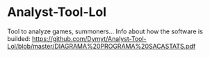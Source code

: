 # Analyst-Tool-Lol
Tool to analyze games, summoners...
Info about how the software is builded: https://github.com/Dymyt/Analyst-Tool-Lol/blob/master/DIAGRAMA%20PROGRAMA%20SACASTATS.pdf
